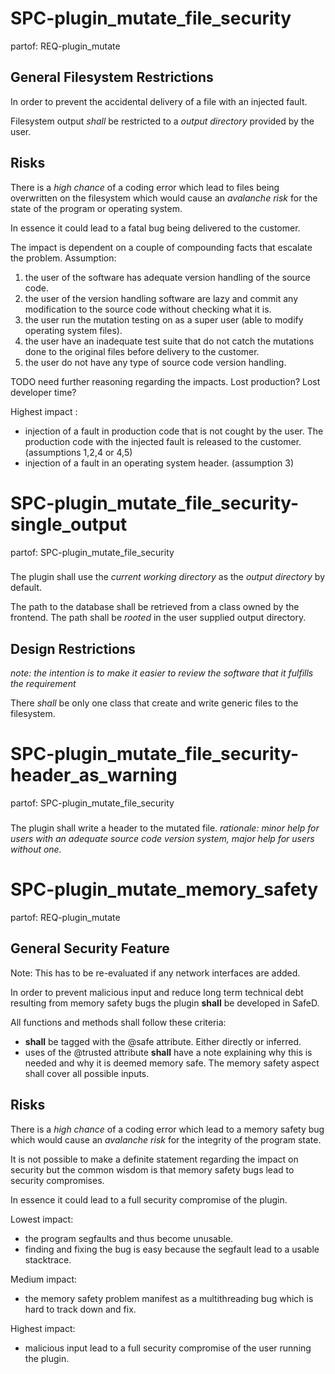# SPC-plugin_mutate_file_security
partof: REQ-plugin_mutate
###

## General Filesystem Restrictions
In order to prevent the accidental delivery of a file with an injected fault.

Filesystem output *shall* be restricted to a _output directory_ provided by the user.

## Risks
There is a *high chance* of a coding error which lead to files being
overwritten on the filesystem which would cause an *avalanche risk* for the
state of the program or operating system.

In essence it could lead to a fatal bug being delivered to the customer.

The impact is dependent on a couple of compounding facts that escalate the problem.
Assumption:
 1. the user of the software has adequate version handling of the source code.
 2. the user of the version handling software are lazy and commit any modification to the source code without checking what it is.
 3. the user run the mutation testing on as a super user (able to modify operating system files).
 4. the user have an inadequate test suite that do not catch the mutations done to the original files before delivery to the customer.
 5. the user do not have any type of source code version handling.

TODO need further reasoning regarding the impacts. Lost production? Lost developer time?

Highest impact :
 - injection of a fault in production code that is not cought by the user.
   The production code with the injected fault is released to the customer.
   (assumptions 1,2,4 or 4,5)
 - injection of a fault in an operating system header.
   (assumption 3)

# SPC-plugin_mutate_file_security-single_output
partof: SPC-plugin_mutate_file_security
###
The plugin shall use the _current working directory_ as the _output directory_ by default.

The path to the database shall be retrieved from a class owned by the frontend.
The path shall be _rooted_ in the user supplied output directory.

## Design Restrictions
_note: the intention is to make it easier to review the software that it fulfills the requirement_

There *shall* be only one class that create and write generic files to the filesystem.

# SPC-plugin_mutate_file_security-header_as_warning
partof: SPC-plugin_mutate_file_security
###
The plugin shall write a header to the mutated file.
_rationale: minor help for users with an adequate source code version system, major help for users without one._

# SPC-plugin_mutate_memory_safety
partof: REQ-plugin_mutate
###

## General Security Feature
Note: This has to be re-evaluated if any network interfaces are added.

In order to prevent malicious input and reduce long term technical debt
resulting from memory safety bugs the plugin **shall** be developed in SafeD.

All functions and methods shall follow these criteria:
- **shall** be tagged with the @safe attribute. Either directly or inferred.
- uses of the @trusted attribute **shall** have a note explaining why this
  is needed and why it is deemed memory safe. The memory safety aspect shall
  cover all possible inputs.

## Risks
There is a *high chance* of a coding error which lead to a memory safety bug
which would cause an *avalanche risk* for the integrity of the program state.

It is not possible to make a definite statement regarding the impact on
security but the common wisdom is that memory safety bugs lead to security
compromises.

In essence it could lead to a full security compromise of the plugin.

Lowest impact:
- the program segfaults and thus become unusable.
- finding and fixing the bug is easy because the segfault lead to a usable
  stacktrace.

Medium impact:
- the memory safety problem manifest as a multithreading bug which is hard to
  track down and fix.

Highest impact:
- malicious input lead to a full security compromise of the user running the
  plugin.
